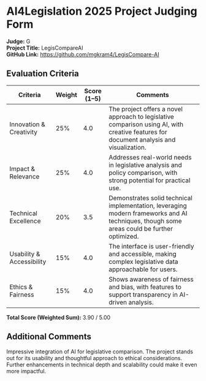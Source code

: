 # AI4Legislation 2025 Project Judging Form

**Judge:** G  
**Project Title:** LegisCompareAI  
**GitHub Link:** https://github.com/mgkram4/LegisCompare-AI

## Evaluation Criteria

| Criteria                   | Weight | Score (1–5) | Comments |
|----------------------------|--------|-------------|----------|
| Innovation & Creativity    | 25%    | 4.0         | The project offers a novel approach to legislative comparison using AI, with creative features for document analysis and visualization. |
| Impact & Relevance         | 25%    | 4.0         | Addresses real-world needs in legislative analysis and policy comparison, with strong potential for practical use. |
| Technical Excellence       | 20%    | 3.5         | Demonstrates solid technical implementation, leveraging modern frameworks and AI techniques, though some areas could be further optimized. |
| Usability & Accessibility  | 15%    | 4.0         | The interface is user-friendly and accessible, making complex legislative data approachable for users. |
| Ethics & Fairness          | 15%    | 4.0         | Shows awareness of fairness and bias, with features to support transparency in AI-driven analysis. |

**Total Score (Weighted Sum):** 3.90 / 5.00

## Additional Comments

Impressive integration of AI for legislative comparison. The project stands out for its usability and thoughtful approach to ethical considerations. Further enhancements in technical depth and scalability could make it even more impactful.
